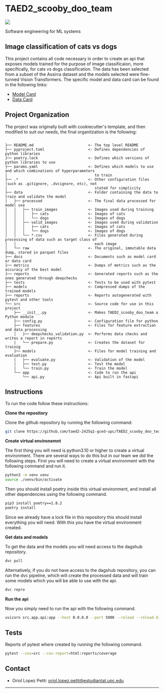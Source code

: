 # TAED2_scooby_doo_team

<a target="_blank" href="https://cookiecutter-data-science.drivendata.org/">
    <img src="https://img.shields.io/badge/CCDS-Project%20template-328F97?logo=cookiecutter" />
</a>

Software engineering for ML systems

## Image classification of cats vs dogs 

This project contains all code necessary in order to create an api that exposes models trained for the purpose of image classificaion, more specifically, for cats vs dogs classification. The data has been selected from a subset of the Assirra dataset and the models selected were fine-tunned Vision Transformers. The specific model and data card can be found in the following links:

- <a target='_blank' href = 'https://github.com/taed2-2425q1-gced-upc/TAED2_scooby_doo_team/blob/master/docs/model_card.md'> Model Card </a>
- <a target = '_blank' href = 'https://github.com/taed2-2425q1-gced-upc/TAED2_scooby_doo_team/blob/master/docs/dataset_card.md' > Data Card </a>

## Project Organization

The project was originally built with cookiecutter's template, and then modified to suit our needs, the final organitzation is the following:

```

├── README.md                         <- The top level README
├── pyproject.toml                    <- Defines dependencies of python libraries
├── poetry.lock                       <- Defines which versions of python libraries to use
├── params.yaml                       <- Defines which models to use and which combinations of hyperparameters
│                                        to train
├── .*                                <- Other configuration files (such as .gitignore, .dvcignore, etc), not
│                                        stated for simplicity
├── data                              <- Folder containing the data to train and validate the model
│   ├── processed                     <- The final data processed for model use
│   │   ├── train_images              <- Images used during training
│   │   │   ├── cats                  <- Images of cats
│   │   │   └── dogs                  <- Images of dogs
│   │   ├── valid_images              <- Images used during validation
│   │   │   ├── cats                  <- Images of cats
│   │   │   └── dogs                  <- Images of dogs
│   │   └── *.csv                     <- Files generated during processing of data such as target class of
│   │                                    each image
│   └── raw                           <- The original, immutable data dump, stored in parquet files
├── docs                              <- Documents such as model card or data card
├── metrics                           <- Dumps of metrics such as the accuracy of the best model
├── reports                           <- Generated reports such as the ones generated through deepchecks
├── tests                             <- Tests to be used with pytest
├── models                            <- Compressed dumps of the trained models
├── reports                           <- Reports autogenerated with pytest and other tools            
└── src                               <- Source code for use in this project
    ├── __init__.py                   <- Makes TAED2_scooby_doo_team a Python module
    ├── config.py                     <- Configuration file for python
    ├── features                      <- Files for feature extraction and data processing
    │   ├── deepchecks_validation.py  <- Performs data checks and writes a report in reports
    |   └── prepare.py                <- Creates the dataset for trainig
    ├── models                        <- Files for model training and evaluation
    |   ├── evaluate.py               <- Validation of the model
    |   ├── test.py                   <- Test the model
    |   └── train.py                  <- Train the model
    └── app                           <- Code to run the api
        └── api.py                    <- Api built in fastapi

```

## Instructions 

To run the code follow these instructions: 

**Clone the repository**

Clone the github repository by running the following command:

```bash
git clone https://github.com/taed2-2425q1-gced-upc/TAED2_scooby_doo_team.git
```

**Create virtual environemnt**

The first thing you will need is python3.10 or higher to create a virtual environment. There are several ways to do this but in our team we did the following steps. First you will need to create a virtual environment with the following command and run it.

```bash
python3 -m venv venv
source ./venv/bin/activate
```

Then you should install poetry inside this virtual environment, and install all other dependencies using the following command.

```bash
pip3 install poetry==1.8.2
poetry install
```

Since we already have a lock file in this repository this should install everything you will need. With this you have the virtual environment created.

**Get data and models**

To get the data and the models you will need access to the dagshub repository.

```bash
dvc pull
```

Alternatively, if you do not have access to the dagshub repository, you can run the dvc pipeline, which will create the processed data and will train some models which you will be able to use with the api.

```bash
dvc repro
```

**Run the api**

Now you simply need to run the api with the following command.

```bash
uvicorn src.app.api:app --host 0.0.0.0 --port 5000 --reload --reload-dir src/app --reload-dir models
```

## Tests

Reports of pytest where created by running the following command.

```bash
pytest --cov=src --cov-report=html:reports/coverage
```

## Contact

- Oriol Lopez Petit: oriol.lopez.petit@estudiantat.upc.edu

--------

